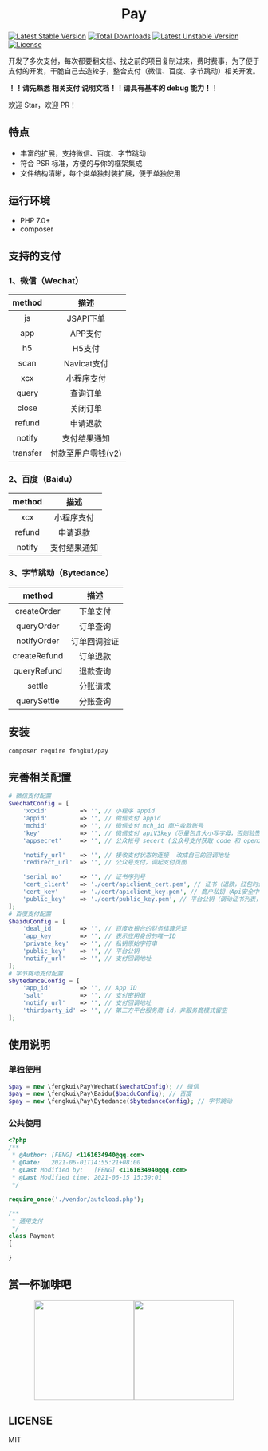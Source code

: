<h1 align="center">Pay</h1>

[![Latest Stable Version](http://poser.pugx.org/fengkui/pay/v)](https://packagist.org/packages/fengkui/pay) [![Total Downloads](http://poser.pugx.org/fengkui/pay/downloads)](https://packagist.org/packages/fengkui/pay) [![Latest Unstable Version](http://poser.pugx.org/fengkui/pay/v/unstable)](https://packagist.org/packages/fengkui/pay) [![License](http://poser.pugx.org/fengkui/pay/license)](https://packagist.org/packages/fengkui/pay)

开发了多次支付，每次都要翻文档、找之前的项目复制过来，费时费事，为了便于支付的开发，干脆自己去造轮子，整合支付（微信、百度、字节跳动）相关开发。

**！！请先熟悉 相关支付 说明文档！！请具有基本的 debug 能力！！**

欢迎 Star，欢迎 PR！

## 特点
- 丰富的扩展，支持微信、百度、字节跳动
- 符合 PSR 标准，方便的与你的框架集成
- 文件结构清晰，每个类单独封装扩展，便于单独使用

## 运行环境
- PHP 7.0+
- composer

## 支持的支付
### 1、微信（Wechat）

|  method  |  描述  |
| :-------: | :-------:   |
|  js  |  JSAPI下单  |
|  app  |  APP支付  |
|  h5  |  H5支付  |
|  scan  |  Navicat支付  |
|  xcx  |  小程序支付  |
|  query  |  查询订单  |
|  close  |  关闭订单  |
|  refund  |  申请退款  |
|  notify  |  支付结果通知  |
|  transfer  |  付款至用户零钱(v2)  |

### 2、百度（Baidu）

|  method  |  描述  |
| :-------: | :-------:   |
|  xcx  |  小程序支付  |
|  refund  |  申请退款  |
|  notify  |  支付结果通知  |

### 3、字节跳动（Bytedance）

|  method  |  描述  |
| :-------: | :-------:   |
|  createOrder  |  下单支付  |
|  queryOrder  |  订单查询  |
|  notifyOrder  |  订单回调验证  |
|  createRefund  |  订单退款  |
|  queryRefund  |  退款查询  |
|  settle  |  分账请求  |
|  querySettle  |  分账查询  |


## 安装
```shell
composer require fengkui/pay
```

## 完善相关配置
```php
# 微信支付配置
$wechatConfig = [
    'xcxid'         => '', // 小程序 appid
    'appid'         => '', // 微信支付 appid
    'mchid'         => '', // 微信支付 mch_id 商户收款账号
    'key'           => '', // 微信支付 apiV3key（尽量包含大小写字母，否则验签不通过）
    'appsecret'     => '', // 公众帐号 secert (公众号支付获取 code 和 openid 使用)

    'notify_url'    => '', // 接收支付状态的连接  改成自己的回调地址
    'redirect_url'  => '', // 公众号支付，调起支付页面

    'serial_no'     => '', // 证书序列号
    'cert_client'   => './cert/apiclient_cert.pem', // 证书（退款，红包时使用）
    'cert_key'      => './cert/apiclient_key.pem', // 商户私钥（Api安全中下载）
    'public_key'    => './cert/public_key.pem', // 平台公钥（调动证书列表，自动生成，注意目录读写权限）
];
# 百度支付配置
$baiduConfig = [
    'deal_id'       => '', // 百度收银台的财务结算凭证
    'app_key'       => '', // 表示应用身份的唯一ID
    'private_key'   => '', // 私钥原始字符串
    'public_key'    => '', // 平台公钥
    'notify_url'    => '', // 支付回调地址
];
# 字节跳动支付配置
$bytedanceConfig = [
    'app_id'        => '', // App ID
    'salt'          => '', // 支付密钥值
    'notify_url'    => '', // 支付回调地址
    'thirdparty_id' => '', // 第三方平台服务商 id，非服务商模式留空
];
```

## 使用说明

### 单独使用
```php
$pay = new \fengkui\Pay\Wechat($wechatConfig); // 微信
$pay = new \fengkui\Pay\Baidu($baiduConfig); // 百度
$pay = new \fengkui\Pay\Bytedance($bytedanceConfig); // 字节跳动
```

### 公共使用
```php
<?php
/**
 * @Author: [FENG] <1161634940@qq.com>
 * @Date:   2021-06-01T14:55:21+08:00
 * @Last Modified by:   [FENG] <1161634940@qq.com>
 * @Last Modified time: 2021-06-15 15:39:01
 */

require_once('./vendor/autoload.php');

/**
 * 通用支付
 */
class Payment
{

}
```

## 赏一杯咖啡吧
<center class="half">
    <img src="https://fengkui.net/uploads/images/ali.jpg" width="200px"/><img src="https://fengkui.net/uploads/images/wechat.png" width="200px"/>
</center>

## LICENSE
MIT

